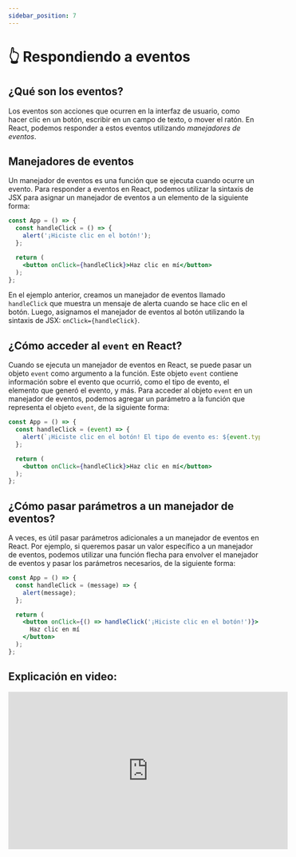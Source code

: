 ```yaml
---
sidebar_position: 7
---
```


# 👆 Respondiendo a eventos

## ¿Qué son los eventos?

Los eventos son acciones que ocurren en la interfaz de usuario, como hacer clic en un botón, escribir en un campo de texto, o mover el ratón. En React, podemos responder a estos eventos utilizando *manejadores de eventos*.

## Manejadores de eventos

Un manejador de eventos es una función que se ejecuta cuando ocurre un evento. Para responder a eventos en React, podemos utilizar la sintaxis de JSX para asignar un manejador de eventos a un elemento de la siguiente forma:

```jsx
const App = () => {
  const handleClick = () => {
    alert('¡Hiciste clic en el botón!');
  };

  return (
    <button onClick={handleClick}>Haz clic en mí</button>
  );
};
```

En el ejemplo anterior, creamos un manejador de eventos llamado `handleClick` que muestra un mensaje de alerta cuando se hace clic en el botón. Luego, asignamos el manejador de eventos al botón utilizando la sintaxis de JSX: `onClick={handleClick}`.

## ¿Cómo acceder al `event` en React?

Cuando se ejecuta un manejador de eventos en React, se puede pasar un objeto `event` como argumento a la función. Este objeto `event` contiene información sobre el evento que ocurrió, como el tipo de evento, el elemento que generó el evento, y más. Para acceder al objeto `event` en un manejador de eventos, podemos agregar un parámetro a la función que representa el objeto `event`, de la siguiente forma:

```jsx
const App = () => {
  const handleClick = (event) => {
    alert(`¡Hiciste clic en el botón! El tipo de evento es: ${event.type}`);
  };

  return (
    <button onClick={handleClick}>Haz clic en mí</button>
  );
};
```

## ¿Cómo pasar parámetros a un manejador de eventos?

A veces, es útil pasar parámetros adicionales a un manejador de eventos en React. Por ejemplo, si queremos pasar un valor específico a un manejador de eventos, podemos utilizar una función flecha
para envolver el manejador de eventos y pasar los parámetros necesarios, de la siguiente forma:

```jsx
const App = () => {
  const handleClick = (message) => {
    alert(message);
  };

  return (
    <button onClick={() => handleClick('¡Hiciste clic en el botón!')}>
      Haz clic en mí
    </button>
  );
};
```

## Explicación en video:

<iframe width="560" height="315" src="https://www.youtube.com/embed/vmlqBnMxOX4?si=K8-iGXrXbgAj6bfA" title="YouTube video player" frameborder="0" allow="accelerometer; autoplay; clipboard-write; encrypted-media; gyroscope; picture-in-picture; web-share" allowfullscreen></iframe>